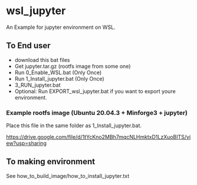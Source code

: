 # wsl_jupyter
An Example for jupyter environment on WSL.

## To End user
- download this bat files
- Get jupyter.tar.gz (rootfs image from some one)
- Run 0_Enable_WSL.bat (Only Once)
- Run 1_Install_jupyter.bat (Only Once)
- 3_RUN_jupyter.bat
- Optional: Run EXPORT_wsl_jupyter.bat if you want to export youre environment.

### Example rootfs image (Ubuntu 20.04.3 + Minforge3 + jupyter)
Place this file in the same folder as 1_Install_jupyter.bat.

https://drive.google.com/file/d/1tYcKno2MBh7mqcNLHmktxD1LzXuoBITS/view?usp=sharing

## To making environment
See how_to_build_image/how_to_install_jupyter.txt

